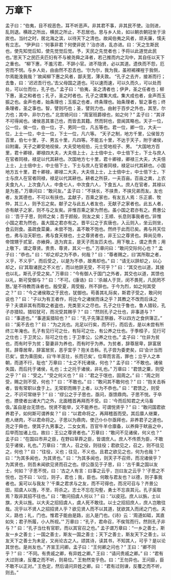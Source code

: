 # 万章下
孟子曰：“伯夷，目不视恶色，耳不听恶声。非其君不事，非其民不使。治则进，乱则退。横政之所出，横民之所止，不忍居也。思与乡人处，如以朝衣朝冠坐于涂炭也。当纣之时，居北海之滨，以待天下之清也。故闻伯夷之风者，顽夫廉，懦夫有立志。
“伊尹曰：‘何事非君？何使非民？’治亦进，乱亦进。曰：‘天之生斯民也，使先知觉后知，使先觉觉后觉。予，天民之先觉者也；予将以此道觉此民也。’思天下之民匹夫匹妇有不与被尧舜之泽者，若己推而内之沟中，其自任以天下之重也。
“柳下惠，不羞污君，不辞小官。进不隐贤，必以其道。遗佚而不怨，厄穷而不悯。与乡人处，由由然不忍去也。‘尔为尔，我为我，虽袒裼裸裎于我侧，尔焉能浼我哉？’故闻柳下惠之风者，鄙夫宽，薄夫敦。
“孔子之去齐，接淅而行；去鲁，曰：‘迟迟吾行也。’去父母国之道也。可以速而速，可以久而久，可以处而处，可以仕而仕，孔子也。”
孟子曰：“伯夷，圣之清者也；伊尹，圣之任者也；柳下惠，圣之和者也；孔子，圣之时者也。孔子之谓集大成。集大成也者，金声而玉振之也。金声也者，始条理也；玉振之也者，终条理也。始条理者，智之事也；终条理者，圣之事也。智，譬则巧也；圣，譬则力也。由射于百步之外也，其至，尔力也；其中，非尔力也。”
北宫锜问曰：“周室班爵禄也，如之何？”
孟子曰：“其详不可得闻也。诸侯恶其害己也，而皆去其籍。然而轲也，尝闻其略也。天子一位，公一位，侯一位，伯一位，子、男同一位，凡五等也。君一位，卿一位，大夫一位，上士一位，中士一位，下士一位，凡六等。
“天子之制，地方千里，公侯皆方百里，伯七十里，子、男五十里，凡四等。不能五十里，不达于天子，附于诸侯，曰附庸。天子之卿受地视侯，大夫受地视伯，元士受地视子、男。
“大国地方百里，君十卿禄，卿禄四大夫，大夫倍上士，上士倍中士，中士倍下士，下士与庶人在官者同禄，禄足以代其耕也。次国地方七十里，君十卿禄，卿禄三大夫，大夫倍上士，上士倍中士，中士倍下士，下士与庶人在官者同禄，禄足以代其耕也。小国地方五十里，君十卿禄，卿禄二大夫，大夫倍上士，上士倍中士，中士倍下士，下士与庶人在官者同禄，禄足以代其耕也。耕者之所获，一夫百亩。百亩之粪，上农夫食九人，上次食八人，中食七人，中次食六人，下食五人。庶人在官者，其禄以是为差。”
万章问曰：“敢问友。”
孟子曰：“不挟长，不挟贵，不挟兄弟而友。友也者，友其德也，不可以有挟也。孟献子，百乘之家也，有友五人焉：乐正裘、牧仲，其三人，则予忘之矣。献子之与此五人者友也，无献子之家者也。此五人者，亦有献子之家，则不与之友矣。非惟百乘之家为然也。虽小国之君亦有之。费惠公曰：‘吾于子思，则师之矣；吾于颜般，则友之矣；王顺、长息则事我者也。’非惟小国之君为然也，虽大国之君亦有之。晋平公之于亥唐也，入云则入，坐云则坐，食云则食。虽疏食菜羹，未尝不饱，盖不敢不饱也。然终于此而已矣。弗与共天位也，弗与治天职也，弗与食天禄也，士之尊贤者也，非王公之尊贤也。舜尚见帝，帝馆甥于贰室，亦飨舜，迭为宾主，是天子而友匹夫也。用下敬上，谓之贵贵；用上敬下，谓之尊贤。贵贵、尊贤，其义一也。”
万章问曰：“敢问交际何心也？”
孟子曰：“恭也。”
曰：“却之却之为不恭，何哉？”
曰：“尊者赐之，曰‘其所取之者，义乎，不义乎”，而后受之，以是为不恭，故弗却也。”
曰：“请无以辞却之，以心却之，曰‘其取诸民之不义也’，而以他辞无受，不可乎？”
曰：“其交也以道，其接也以礼，斯孔子受之矣。”
万章曰：“今有御人于国门之外者，其交也以道，其馈也以礼，斯可受御与？”
曰：“不可。《康诰》曰：‘杀越人于货，闵不畏死，凡民罔不憝。’是不待教而诛者也。殷受夏，周受殷，所不辞也。于今为烈，如之何其受之？”
曰：“今之诸侯取之于民也，犹御也。苟善其礼际矣，斯君子受之，敢问何说也？”
曰：“子以为有王者作，将比今之诸侯而诛之乎？其教之不改而后诛之乎？夫谓非其有而取之者盗也，充类至义之尽也。孔子之仕于鲁也，鲁人猎较，孔子亦猎较。猎较犹可，而况受其赐乎？”
曰：“然则孔子之仕也，非事道与？”
曰：“事道也。”
“事道奚猎较也？”
曰：“孔子先簿正祭器，不以四方之食供簿正。”
曰：“奚不去也？”
曰：“为之兆也。兆足以行矣，而不行，而后去，是以未尝有所终三年淹也。孔子有见行可之仕，有际可之仕，有公养之仕也。于季桓子，见行可之仕也；于卫灵公，际可之仕也；于卫孝公，公养之仕也。”
孟子曰：“仕非为贫也，而有时乎为贫；娶妻非为养也，而有时乎为养。为贫者，辞尊居卑，辞富居贫。辞尊居卑，辞富居贫，恶乎宜乎？抱关击柝。孔子尝为委吏矣，曰‘会计当而已矣’。尝为乘田矣，曰‘牛羊茁壮，长而已矣’。位卑而言高，罪也；立乎人之本朝，而道不行，耻也”
万章曰：“士之不托诸侯，何也？”
孟子曰：“不敢也。诸侯失国，而后托于诸侯，礼也；士之托于诸侯，非礼也。”
万章曰：“君馈之粟，则受之乎？”
曰：“受之。”
“受之何义也？”
曰：“君之于氓也，固周之。”
曰：“周之则受，赐之则不受，何也？”
曰：“不敢也。”
曰：“敢问其不敢何也？”
曰：“抱关击柝者，皆有常职以食于上。无常职而赐于上者，以为不恭也。”
曰：“君馈之，则受之，不识可常继乎？”
曰：“缪公之于子思也，亟问，亟馈鼎肉。子思不悦。于卒也，摽使者出诸大门之外，北面稽首再拜而不受。曰：‘今而后知君之犬马畜伋。’盖自是台无馈也。悦贤不能举，又不能养也，可谓悦贤乎？”
曰：“敢问国君欲养君子，如何斯可谓养矣？”
曰：“以君命将之，再拜稽首而受。其后廪人继粟，庖人继肉，不以君命将之。子思以为鼎肉，使己仆仆尔亟拜也，非养君子之道也。尧之于舜也，使其子九男事之，二女女焉，百官牛羊仓廪备，以养舜于畎亩之中，后举而加诸上位。故曰：王公之尊贤者也。”
万章曰：“敢问不见诸侯，何义也？”
孟子曰：“在国曰市井之臣，在野曰草莽之臣，皆谓庶人。庶人不传质为臣，不敢见于诸侯，礼也。”
万章曰：“庶人，召之役，则往役；君欲见之，召之，则不往见之，何也？”
曰：“往役，义也；往见，不义也。且君之欲见之也，何为也哉？”
曰：“为其多闻也，为其贤也。”
曰：“为其多闻也，则天子不召师，而况诸侯乎？为其贤也，则吾未闻欲见贤而召之也。缪公亟见于子思，曰：‘古千乘之国以友士，何如？’子思不悦，曰：‘古之人有言：曰事之云乎，岂曰友之云乎？’子思之不悦也，岂不曰：‘以位，则子，君也；我，臣也。何敢与君友也？以德，则子事我者也。奚可以与我友？’千乘之君求与之友，而不可得也，而况可召与？齐景公田，招虞人以旌，不至，将杀之。志士不忘在沟壑，勇士不忘丧其元。孔子奚取焉？取非其招不往也。”
曰：“敢问招虞人何以？”
曰：“以皮冠。庶人以旃，士以旗，大夫以旌。以大夫之招招虞人，虞人死不敢往。以士之招招庶人，庶人岂敢往哉。况乎以不贤人之招招贤人乎？欲见贤人而不以其道，犹欲其入而闭之门也。夫义，路也；礼，门也。惟君子能由是路，出入是门也。《诗》云：‘周道如砥，其直如矢；君子所履，小人所视。’”
万章曰：“孔子，君命召，不俟驾而行。然则孔子非与？”
曰：“孔子当仕有官职，而以其官召之也。”
孟子谓万章曰：“一乡之善士，斯友一乡之善士；一国之善士，斯友一国之善士；天下之善士，斯友天下之善士。以友天下之善士为未足，又尚论古之人。颂其诗，读其书，不知其人，可乎？是以论其世也。是尚友也。”
齐宣王问卿。孟子曰：“王何卿之问也？”
王曰：“卿不同乎？”
曰：“不同。有贵戚之卿，有异姓之卿。”
王曰：“请问贵戚之卿。”
曰：“君有大过则谏，反覆之而不听，则易位。”
王勃然变乎色。曰：“王勿异也。王问臣，臣不敢不以正对。”
王色定，然后请问异姓之卿。曰：“君有过则谏，反覆之而不听，则去。”
